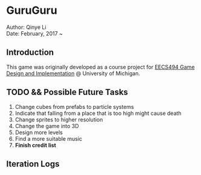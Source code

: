 # GuruGuru
Author: Qinye Li  
Date: February, 2017 ~

## Introduction
This game was originally developed as a course project for [EECS494 Game Design and Implementation](https://www.eecs.umich.edu/eecs/academics/courses/eecs-494.html) @ University of Michigan.

## TODO && Possible Future Tasks
1. Change cubes from prefabs to particle systems
1. Indicate that falling from a place that is too high might cause death
1. Change sprites to higher resolution
1. Change the game into 3D
1. Design more levels
1. Find a more suitable music
1. **Finish credit list**

## Iteration Logs
